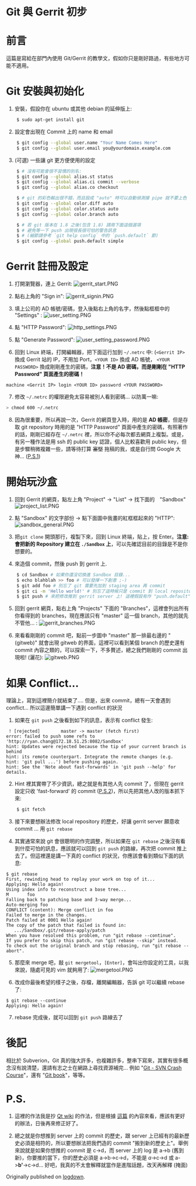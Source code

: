 Git 與 Gerrit 初步
==================


前言
====

這篇是寫給在部門內使用 Git/Gerrit 的教學文，假如你只是剛好路過，有些地方可能不適用。

Git 安裝與初始化
==============

1. 安裝，假設你在 ubuntu 或其他 debian 的延伸版上:
```sh
    $ sudo apt-get install git
```

2. 設定會出現在 Commit 上的 name 和 email
```sh
    $ git config --global user.name "Your Name Comes Here"
    $ git config --global user.email you@yourdomain.example.com
```

3. (可選) 一些讓 git 更方便使用的設定
```sh
    $ # 沒有可能會很不習慣的別名:
    $ git config --global alias.st status
    $ git config --global alias.ci commit --verbose
    $ git config --global alias.co checkout

    $ # git 的彩色輸出很不錯，而且設成 "auto" 時可以自動偵測接 pipe 就不要上色
    $ git config --global color.diff auto
    $ git config --global color.status auto
    $ git config --global color.branch auto

    $ # 若 git 版本在 1.8 之後(包含 1.8) 請用下面這個選項
    $ # 避免等一下 push 出現很長很可怕的警告訊息
    $ # (細節請參考 `git help config` 中的 `push.default` 節)
    $ git config --global push.default simple
```

Gerrit 註冊及設定
===============

1. 打開瀏覽器，連上 Gerrit:
![gerrit_start.PNG](http://user-image.logdown.io/user/3659/blog/3715/post/250087/zAaXSJxKTN2VXyZmRlpQ_gerrit_start.PNG)

2. 點右上角的 "Sign in":
![gerrit_signin.PNG](http://user-image.logdown.io/user/3659/blog/3715/post/250087/9U4pDxrUQ3ucGMQ7OVIz_gerrit_signin.PNG)

3. 填上公司的 AD 帳號/密碼，登入後點右上角的名字，然後點框框中的 "Settings" :
![user_setting.PNG](http://user-image.logdown.io/user/3659/blog/3715/post/250087/88vrfKk0STOxaashPuKk_user_setting.PNG)

4. 點 "HTTP Password":
![http_settings.PNG](http://user-image.logdown.io/user/3659/blog/3715/post/250087/H17qHvM9SAqfqWZZsB1e_http_settings.PNG)

5. 點 "Generate Password":
![user_setting_password.PNG](http://user-image.logdown.io/user/3659/blog/3715/post/250087/hCihxc3lRZy2aMSPAGxO_user_setting_password.PNG)

6. 回到 Linux 終端，打開編輯器，把下面這行加到 `~/.netrc` 中: (`<Gerrit IP>` 換成 Gerrit 站的 IP，不用加 Port，`<YOUR ID>` 換成 AD 帳號， `<YOUR PASSWORD>` 換成剛剛產生的密碼，**注意！不是 AD 密碼，而是剛剛在 "HTTP Password" 頁面產生的密碼！**
```
machine <Gerrit IP> login <YOUR ID> password <YOUR PASSWORD>
```

7. 修改 `~/.netrc` 的權限避免太容易被別人看到密碼... 以防萬一嘛:
```sh
> chmod 600 ~/.netrc
```

8. 因為很重要，所以再說一次，Gerrit 的網頁登入時，用的是 **AD 帳密**，但是存取 git repository 時用的是 "HTTP Password" 頁面中產生的密碼，有照著作的話，剛剛已經存在 `~/.netrc` 裡，所以你不必每次都去網頁上複製。或是，有另一種作法是用 ssh 的 public key 認證，個人比較喜歡用 public key，但是步驟稍微複雜一些，請等待打算 <del>富堅</del> 拖稿的我，或是自行問 Google 大神... ([P.S.1](#ps1))

開始玩沙盒
==========

1. 回到 Gerrit 的網頁，點左上角 "Project" -> "List" -> 找下面的　"Sandbox"
![project_list.PNG](http://user-image.logdown.io/user/3659/blog/3715/post/250087/fb2HFUdRpmm0PO2jpzH8_project_list.PNG)

2. 點 "Sandbox" 的文字部份 -> 點下面圖中我畫的紅框框起來的 "HTTP":
![sandbox_general.PNG](http://user-image.logdown.io/user/3659/blog/3715/post/250087/upXZqeTkT5COjacjH6gP_sandbox_general.PNG)

3. 把`git clone` 開頭那行，複製下來，回到 Linux 終端，貼上，按 Enter。**注意: 會把新的 Repository 建立在 `./Sandbox` 上**，可以先確認目前的目錄是不是你想要的。

4. 來造個 commit，然後 push 到 gerrit 上.
```sh
    $ cd Sandbox # 如果你還沒切換進 Sandbox 目錄...
    $ echo blahblah >> foo # 可以發揮一下創意 ;-)
    $ git add foo # 別忘了 git 需要先加到 staging area 再 commit
    $ git ci -m 'Hello world!' # 別忘了這時候只是 commit 到 local repository 上
    $ git push # 來把修改推到 gerrit server 上! 這裡假設有作 "push.default" 的設定...
```
5. 回到 gerrit 網頁，點右上角 "Projects" 下面的 "Branches"，這裡會列出所有你看得到的 branches，現在應該只有 "master" 這一個 branch，其他的就先不管他... :
![gerrit_branches.PNG](http://user-image.logdown.io/user/3659/blog/3715/post/250087/d1s91VXdSe2tc8k4pBy8_gerrit_branches.PNG)

6. 來看看剛剛的 commit 吧，點前一步圖中 "master" 那一排最右邊的 "(gitweb)" 就會出現 gitweb 的界面，這裡可以看到某個 branch 的歷史還有 commit 內容之類的，可以探索一下，不多贅述，總之我們剛剛的 commit 出現啦! (灑花): 
![gitweb.PNG](http://user-image.logdown.io/user/3659/blog/3715/post/250087/yYPlQ8kRfKomnoAy5law_gitweb.PNG)

如果 Conflict...
================
理論上，寫到這裡簡介就結束了.... 但是，出來 commit，總有一天會遇到 conflict... 所以這邊簡單講一下遇到 conflict 的狀況

1. 如果在 `git push` 之後看到如下的訊息，表示有 conflict 發生:
```
 ! [rejected]        master -> master (fetch first)
error: failed to push some refs to 'http://ryan.chang@172.18.51.25:8082/Sandbox'
hint: Updates were rejected because the tip of your current branch is behind
hint: its remote counterpart. Integrate the remote changes (e.g.
hint: 'git pull ...') before pushing again.
hint: See the 'Note about fast-forwards' in 'git push --help' for details.
```

2. Hint 裡其實帶了不少資訊，總之就是有其他人先 commit 了，但現在 gerrit 設定只收 'fast-forward' 的 commit ([P.S.2](#ps2))，所以先把其他人改的版本抓下來:
```sh
    $ git fetch
```

3. 接下來要想辦法修改 local repository 的歷史，好讓 gerrit server 願意收 commit ... 用 `git rebase`

4. 其實通常來說 git 會很聰明的作完調整，所以如果在 `git rebase` 之後沒有看到什麼可怕的訊息，應該就可以回到 `git push` 的路線，再次把 commit 推上去了。但這裡還是講一下真的 conflict 的狀況，你應該會看到類似下面的訊息:
```
$ git rebase
First, rewinding head to replay your work on top of it...
Applying: Hello again!
Using index info to reconstruct a base tree...
M       foo
Falling back to patching base and 3-way merge...
Auto-merging foo
CONFLICT (content): Merge conflict in foo
Failed to merge in the changes.
Patch failed at 0001 Hello again!
The copy of the patch that failed is found in:
   .../Sandbox/.git/rebase-apply/patch
When you have resolved this problem, run "git rebase --continue".
If you prefer to skip this patch, run "git rebase --skip" instead.
To check out the original branch and stop rebasing, run "git rebase --abort".
```

5. 那麼來 merge 吧，敲 `git mergetool`，`[Enter]`，會叫出你設定的工具，以我來說，隨處可見的 vim 就夠用了:
![mergetool.PNG](http://user-image.logdown.io/user/3659/blog/3715/post/250087/Bdxdl79mSi6JUodhxMPg_mergetool.PNG)

6. 改成你最後希望的樣子之後，存檔，離開編輯器，告訴 git 可以繼續 rebase 了:
```
$ git rebase --continue
Applying: Hello again!
```

7. rebase 完成後，就可以回到 `git push` 路線去了

後記
====
相比於 Subverion，Git 真的強大許多，也複雜許多，整串下寫來，其實有很多概念沒有說清楚，還請有志之士在網路上尋找資源補完... 例如 "[Git - SVN Crash Course][git-svn-course]"，還有 "[Git book][git-book]"，等等。

[git-svn-course]: http://git.or.cz/course/svn.html
[git-book]: http://git-scm.com/book/en/v2/Getting-Started-About-Version-Control

P.S.
====
1. <a name="ps1"></a>這裡的作法我是抄 [Qt wiki][qt-gerrit] 的作法，但是根據 [這篇][git-credential] 的內容來看，應該有更好的辦法，日後再來修正好了。

2. <a name="ps2"></a>總之就是你想推到 server 上的 commit 的歷史，跟 server 上已經有的最新歷史必須是相符的，所以要想辦法把我們造的 commit "搬到新的歷史上"。舉例來說就是如果你想推的 commit 是 c->d，而 server 上的 log 是 a->b (舊到新)，你要推的當下，你的歷史必須是 a->b->c->d，不能是 *a*->c->d 或 a->**b'**->c->d... 好吧，我真的不太會解釋就當作是進階話題，改天再解釋 (掩面)

[qt-gerrit]: http://qt-project.org/wiki/Setting-up-Gerrit "Setting Up Gerrit"
[git-credential]: http://pempek.net/articles/2014/10/16/farewell-netrc-welcome-git-credentials/ "Farewell .netrc, Welcome Git Credentials"


Originally published on [logdown](http://redeyes2015-blog.logdown.com/posts/250087-git-and-gerrit-preliminary).
